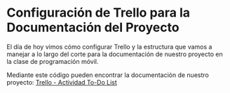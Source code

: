 # Configuración de Trello para la Documentación del Proyecto

El día de hoy vimos cómo configurar Trello y la estructura que vamos a manejar a lo largo del corte para la documentación de nuestro proyecto en la clase de programación móvil.

Mediante este código pueden encontrar la documentación de nuestro proyecto: [Trello - Actividad To-Do List](https://trello.com/invite/b/67b4c77544e7adfe122f89b4/ATTI794a27c57f803c84dfe5dbaeb68278d0CBDE271B/actividad-trello-creacion-to-do-list)
